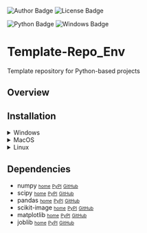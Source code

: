 ![Author Badge](https://img.shields.io/badge/Author-Benoit%20Dehapiot-green?color=rgb(149%2C157%2C165)&labelColor=rgb(50%2C60%2C65)) 
![License Badge](https://img.shields.io/badge/License-GNU%20General%20Public%20License%20v3.0-green?&color=rgb(149%2C157%2C165)&labelColor=rgb(50%2C60%2C65)) 

![Python Badge](https://img.shields.io/badge/Python-3.11-blue?logo=python&logoColor=rgb(149%2C157%2C165)&labelColor=rgb(50%2C60%2C65)) 
![Windows Badge](https://img.shields.io/badge/Windows-latest-blue?logo=windows11&logoColor=rgb(149%2C157%2C165)&labelColor=rgb(50%2C60%2C65)) 

# Template-Repo_Env

Template repository for Python-based projects

## Overview

## Installation

<details> <summary>Windows</summary>

### 1 - Download the GitHub repository: 
![Static Badge](https://img.shields.io/badge/%20Code%20-%20blue?color=rgb(30%2C%20135%2C%2060))
- Download the GitHub repository by clicking the green `Code` button and select `Download ZIP`
- Unzip the file to a known location (e.g. `C:\Users\YourUsername\Desktop`)

### 2 - Install miniconda: 
https://docs.conda.io/en/latest/miniconda.html
- Download the latest installer from the official website (link above) and run the `.exe` file
- Accept default options (it can be modified later)

### 3 - Setup conda environment: 
- Navigate to your Anaconda3 folder using the start menu and run `Anaconda Powershell Prompt`  
- Your prompt should look like this:
 ```bash
(base) PS C:\Users\YourUsername>
```
- `(base)` at the beginning of the prompt means that you are in your base conda environment
- Navigate to the GitHub repository using the `cd` command: 
 ```bash
cd Desktop/Template-Repo_Env-main
```
- The prompt should change to reflect your current location:
 ```bash
(base) PS C:\Users\YourUsername>\Desktop\Template-Repo_Env-main
```
- Create a new environment: 
 ```bash
conda create -n Env python=3.11 pip
```
- Activate your newly created environment:
 ```bash
conda activate Env
```
- Your prompt should now start with `(Env)`
- Finally, install all project dependencies using `pip`: 
 ```bash
pip install -r requirements.txt
```
<hr style=\"border-top: 1px\">
</details>

<details> <summary>MacOS</summary>

### 1 - Download the GitHub repository: 
![Static Badge](https://img.shields.io/badge/%20Code%20-%20blue?color=rgb(30%2C%20135%2C%2060))
- Download the GitHub repository by clicking the green `Code` button and select `Download ZIP`
- Unzip the file to a known location (e.g. `~/Desktop`)

### 2 - Install miniconda:
https://docs.conda.io/en/latest/miniconda.html
- Download the latest installer (bash) from the official website (link above) 
- Open your terminal (typing 'terminal' in `Launchpad` or `Spotlight search`)
- Your prompt should look like this:
 ```bash
YourUsername@MacBook-Pro ~ %
```
- Navigate to the directory where the downloaded Miniconda script is located (most likely your `Downloads` folder).
 ```bash
cd ~/Downloads
```
- Run the script using the following `bash` command followed by the name of the `.sh` you downloaded (change file name accordingly):
 ```bash
bash Miniconda3-latest-MacOSX-x86_64.sh
```
- Follow the Terminal prompts to complete the installation and accept default options (it can be modified later)

### 3 - Setup conda environment: 
- You should now read the following prompt on your terminal (close and open if needed):
 ```bash
(base) YourUsername@MacBook-Pro ~ %
```
- `(base)` at the beginning of the prompt means that you are in your base conda environment
- Navigate to the GitHub repository using the `cd` command: 
 ```bash
cd Desktop/Template-Repo_Env-main
```
- The prompt should change to reflect your current location:
 ```bash
(base) YourUsername@MacBook-Pro Template-Repo_Env-main %
```
- Create a new environment: 
 ```bash
conda create -n Env python=3.11 pip
```
- Activate your newly created environment:
 ```bash
conda activate Env
```
- Your prompt should now start with `(Env)`
- Finally, install all project dependencies using `pip`: 
 ```bash
pip install -r requirements.txt
```
<hr style=\"border-top: 1px\">
</details>

<details> <summary>Linux</summary>

### 1 - Download the GitHub repository: 
![Static Badge](https://img.shields.io/badge/%20Code%20-%20blue?color=rgb(30%2C%20135%2C%2060))
- Download the GitHub repository by clicking the green `Code` button and select `Download ZIP`
- Unzip the file to a known location (e.g. `~/Desktop`)
  
### 2 - Install miniconda:
https://docs.conda.io/en/latest/miniconda.html
- Download the latest installer (bash) from the official website (link above) 
- Open your terminal (Ctrl+Alt+T)
- Your prompt should look like this:
 ```bash
YourUsername@YourMachine:~$
```
- Navigate to the directory where the downloaded Miniconda script is located (most likely your `Downloads` folder).
 ```bash
cd ~/Downloads
```
- Run the script using the following `bash` command followed by the name of the `.sh` you downloaded (change file name accordingly):
 ```bash
bash Miniconda3-latest-Linux-x86_64.sh
```
- Follow the Terminal prompts to complete the installation and accept default options (it can be modified later)

### 3 - Setup conda environment: 
- You should now read the following prompt on your terminal (close and open if needed):
 ```bash
(base) YourUsername@YourMachine:~$
```
- `(base)` at the beginning of the prompt means that you are in your base conda environment
- Navigate to the GitHub repository using the `cd` command: 
 ```bash
cd Desktop/Template-Repo_Env-main
```
- The prompt should change to reflect your current location:
 ```bash
(base) YourUsername@YourMachine:~/Desktop/Template-Repo_Env-main$
```
- Create a new environment: 
 ```bash
conda create -n Env python=3.11 pip
```
- Activate your newly created environment:
 ```bash
conda activate Env
```
- Your prompt should now start with `(Env)`
- Finally, install all project dependencies using `pip`: 
 ```bash
pip install -r requirements.txt
```

<hr style=\"border-top: 1px\">
</details>

## Dependencies

* numpy <span style='font-size: 0.75em;'>[home](https://numpy.org/)</span> <span style='font-size: 0.75em;'>[PyPI](https://pypi.org/project/numpy/)</span> <span style='font-size: 0.75em;'>[GitHub](https://github.com/numpy/numpy)</span>
* scipy <span style='font-size: 0.75em;'>[home](https://scipy.org/)</span> <span style='font-size: 0.75em;'>[PyPI](https://pypi.org/project/scipy/)</span> <span style='font-size: 0.75em;'>[GitHub](https://github.com/scipy/scipy)</span>
* pandas <span style='font-size: 0.75em;'>[home](https://pandas.pydata.org/)</span> <span style='font-size: 0.75em;'>[PyPI](https://pypi.org/project/pandas/)</span> <span style='font-size: 0.75em;'>[GitHub](https://github.com/pandas-dev/pandas)</span>
* scikit-image <span style='font-size: 0.75em;'>[home](https://scikit-image.org/)</span> <span style='font-size: 0.75em;'>[PyPI](https://pypi.org/project/scikit-image/)</span> <span style='font-size: 0.75em;'>[GitHub](https://github.com/scikit-image/scikit-image)</span>
* matplotlib <span style='font-size: 0.75em;'>[home](https://matplotlib.org/)</span> <span style='font-size: 0.75em;'>[PyPI](https://pypi.org/project/matplotlib/)</span> <span style='font-size: 0.75em;'>[GitHub](https://github.com/matplotlib/matplotlib)</span>
* joblib <span style='font-size: 0.75em;'>[home](https://joblib.readthedocs.io/en/stable/)</span> <span style='font-size: 0.75em;'>[PyPI](https://pypi.org/project/joblib/)</span> <span style='font-size: 0.75em;'>[GitHub](https://github.com/joblib/joblib)</span>